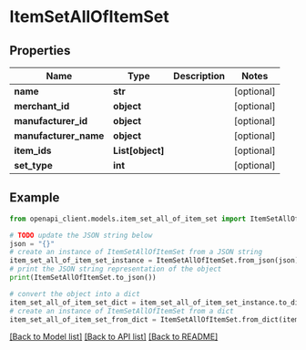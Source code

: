 # ItemSetAllOfItemSet


## Properties

Name | Type | Description | Notes
------------ | ------------- | ------------- | -------------
**name** | **str** |  | [optional] 
**merchant_id** | **object** |  | [optional] 
**manufacturer_id** | **object** |  | [optional] 
**manufacturer_name** | **object** |  | [optional] 
**item_ids** | **List[object]** |  | [optional] 
**set_type** | **int** |  | [optional] 

## Example

```python
from openapi_client.models.item_set_all_of_item_set import ItemSetAllOfItemSet

# TODO update the JSON string below
json = "{}"
# create an instance of ItemSetAllOfItemSet from a JSON string
item_set_all_of_item_set_instance = ItemSetAllOfItemSet.from_json(json)
# print the JSON string representation of the object
print(ItemSetAllOfItemSet.to_json())

# convert the object into a dict
item_set_all_of_item_set_dict = item_set_all_of_item_set_instance.to_dict()
# create an instance of ItemSetAllOfItemSet from a dict
item_set_all_of_item_set_from_dict = ItemSetAllOfItemSet.from_dict(item_set_all_of_item_set_dict)
```
[[Back to Model list]](../README.md#documentation-for-models) [[Back to API list]](../README.md#documentation-for-api-endpoints) [[Back to README]](../README.md)


